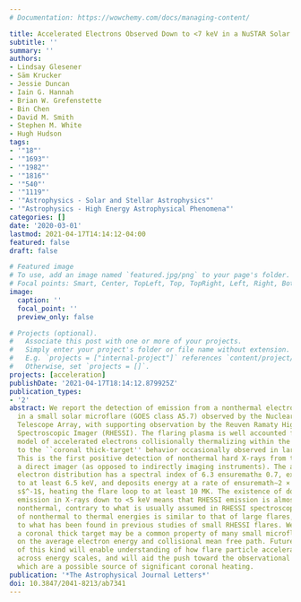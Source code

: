 ```yaml
---
# Documentation: https://wowchemy.com/docs/managing-content/

title: Accelerated Electrons Observed Down to <7 keV in a NuSTAR Solar Microflare
subtitle: ''
summary: ''
authors:
- Lindsay Glesener
- Säm Krucker
- Jessie Duncan
- Iain G. Hannah
- Brian W. Grefenstette
- Bin Chen
- David M. Smith
- Stephen M. White
- Hugh Hudson
tags:
- '"18"'
- '"1693"'
- '"1982"'
- '"1816"'
- '"540"'
- '"1119"'
- '"Astrophysics - Solar and Stellar Astrophysics"'
- '"Astrophysics - High Energy Astrophysical Phenomena"'
categories: []
date: '2020-03-01'
lastmod: 2021-04-17T14:14:12-04:00
featured: false
draft: false

# Featured image
# To use, add an image named `featured.jpg/png` to your page's folder.
# Focal points: Smart, Center, TopLeft, Top, TopRight, Left, Right, BottomLeft, Bottom, BottomRight.
image:
  caption: ''
  focal_point: ''
  preview_only: false

# Projects (optional).
#   Associate this post with one or more of your projects.
#   Simply enter your project's folder or file name without extension.
#   E.g. `projects = ["internal-project"]` references `content/project/deep-learning/index.md`.
#   Otherwise, set `projects = []`.
projects: [acceleration]
publishDate: '2021-04-17T18:14:12.879925Z'
publication_types:
- '2'
abstract: We report the detection of emission from a nonthermal electron distribution
  in a small solar microflare (GOES class A5.7) observed by the Nuclear Spectroscopic
  Telescope Array, with supporting observation by the Reuven Ramaty High Energy Solar
  Spectroscopic Imager (RHESSI). The flaring plasma is well accounted for by a thick-target
  model of accelerated electrons collisionally thermalizing within the loop, akin
  to the ``coronal thick-target'' behavior occasionally observed in larger flares.
  This is the first positive detection of nonthermal hard X-rays from the Sun using
  a direct imager (as opposed to indirectly imaging instruments). The accelerated
  electron distribution has a spectral index of 6.3 ensuremath± 0.7, extends down
  to at least 6.5 keV, and deposits energy at a rate of ensuremath∼2 × 10$^27$ erg
  s$^-1$, heating the flare loop to at least 10 MK. The existence of dominant nonthermal
  emission in X-rays down to <5 keV means that RHESSI emission is almost entirely
  nonthermal, contrary to what is usually assumed in RHESSI spectroscopy. The ratio
  of nonthermal to thermal energies is similar to that of large flares, in contrast
  to what has been found in previous studies of small RHESSI flares. We suggest that
  a coronal thick target may be a common property of many small microflares based
  on the average electron energy and collisional mean free path. Future observations
  of this kind will enable understanding of how flare particle acceleration changes
  across energy scales, and will aid the push toward the observational regime of nanoflares,
  which are a possible source of significant coronal heating.
publication: '*The Astrophysical Journal Letters*'
doi: 10.3847/2041-8213/ab7341
---
```

